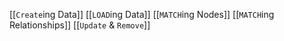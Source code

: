 [[`Create`ing Data]]
[[`LOAD`ing Data]]
[[`MATCH`ing Nodes]]
[[`MATCH`ing Relationships]]
[[`Update` &  `Remove`]]
